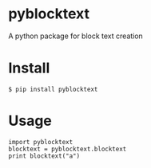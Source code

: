 # pyblocktext
A python package for block text creation

# Install
``` $ pip install pyblocktext ```

# Usage
``` 
import pyblocktext
blocktext = pyblocktext.blocktext
print blocktext("a")
```
